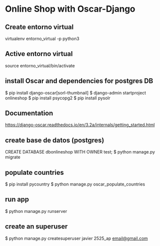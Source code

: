 # Online Shop with Oscar-Django

## Create entorno virtual
virtualenv entorno_virtual -p python3

## Active entorno virtual
source entorno_virtual/bin/activate

## install Oscar and dependencies for postgres DB
$ pip install django-oscar[sorl-thumbnail]
$ django-admin startproject onlineshop
$ pip install psycopg2
$ pip install pysolr

## Documentation
https://django-oscar.readthedocs.io/en/3.2a/internals/getting_started.html

## create base de datos (postgres)
CREATE DATABASE dbonlineshop WITH OWNER test;
$ python manage.py migrate

## populate countries
$ pip install pycountry
$ python manage.py oscar_populate_countries

## run app
$ python manage.py runserver

## create an superuser
$ python manage.py createsuperuser
javier
2525_ap
email@gmail.com
